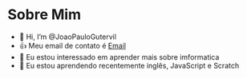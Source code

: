 # Sobre Mim
- 👋 Hi, I’m @JoaoPauloGutervil 
- :+1: Meu email de contato é [Email](joaopaulo111q111@gmail.com)
- 👀 Eu estou interessado em aprender mais sobre imformatica
- 🌱 Eu estou aprendendo recentemente inglês, JavaScript e Scratch
